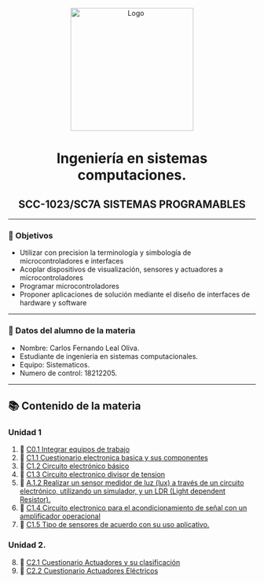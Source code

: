 <p align="center">
    <img alt="Logo" src="https://www.tijuana.tecnm.mx/wp-content/themes/tecnm/images/logo_TECT.png" width=250 height=250>
</p>


 <H1 align="center" > Ingeniería en sistemas computaciones.</H1>


 <H2 align="center" >SCC-1023/SC7A SISTEMAS PROGRAMABLES</H2>

---

### :pencil: Objetivos

+ Utilizar con precision la terminología y simbología de microcontroladores e interfaces
+ Acoplar dispositivos de visualización, sensores y actuadores a microcontroladores
+ Programar microcontroladores
+ Proponer aplicaciones de solución mediante el diseño de interfaces de hardware y software

---

### :necktie: Datos del alumno de la materia

* Nombre: Carlos Fernando Leal Oliva.
* Estudiante de ingenieria en sistemas computacionales. 
* Equipo: Sistematicos.
* Numero de control: 18212205.
---

## :books: Contenido de la materia​

### Unidad 1
1. :book: [C0.1 Integrar equipos de trabajo](https://github.com/FernandoOliva18212205/SistemasProgramables/blob/main/actividades/C0.1Integrar-equipos-de-trabajo.md)
2. :book: [C1.1 Cuestionario electronica basica y sus componentes](https://github.com/FernandoOliva18212205/SistemasProgramables/blob/main/actividades/C1.1_Cuestionario_electronica_basica_y_sus_componentes_Leal_Oliva.md)
3. :book: [C1.2 Circuito electrónico básico](https://github.com/FernandoOliva18212205/SistemasProgramables/blob/main/actividades/C1.2_Circuito_electr%C3%B3nico_b%C3%A1sico.md)
4. :book: [C1.3 Circuito electronico divisor de tension](https://github.com/FernandoOliva18212205/SistemasProgramables/blob/main/actividades/C1.3_Circuito_electronico_divisor_de_tension.md)
5. :book: [A.1.2 Realizar un sensor medidor de luz (lux) a través de un circuito electrónico, utilizando un simulador, y un LDR (Light dependent Resistor).](https://github.com/ShaaronPR/Sistemas-Programables/blob/main/A1.2_NombreApellido_Sistematicos.md)
6. :book: [C1.4 Circuito electronico para el acondicionamiento de señal con un amplificador operacional](https://github.com/FernandoOliva18212205/SistemasProgramables/blob/main/actividades/C1.4_Circuito_electronico_para_el_acondicionamiento_de_se%C3%B1al_con_un_amplificador_operacional.md)
7. :book: [C1.5 Tipo de sensores de acuerdo con su uso aplicativo.](https://github.com/FernandoOliva18212205/SistemasProgramables/blob/main/actividades/C1.5_Tipo_de_sensores_de_acuerdo_con_su_uso_aplicativo.md)

### Unidad 2.
8. :book: [C2.1 Cuestionario Actuadores y su clasificación](https://github.com/FernandoOliva18212205/SistemasProgramables/blob/main/actividades/C2.1_CuestionarioActuadoresysuclasificaci%C3%B3n_LealOliva.md)
9. :book: [C2.2 Cuestionario Actuadores Eléctricos](https://github.com/FernandoOliva18212205/SistemasProgramables/blob/main/actividades/C2.2_Cuestionario_Actuadores_El%C3%A9ctricos.pdf)

